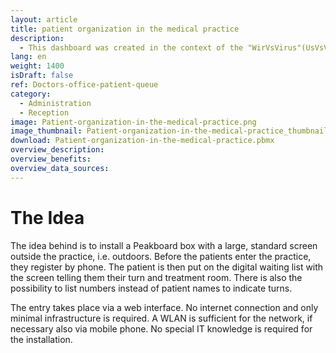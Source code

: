 ```yaml
---
layout: article
title: patient organization in the medical practice
description: 
  - This dashboard was created in the context of the "WirVsVirus"(UsVsVirus)-Hackathon in March 2020 (wirvsvirushackathon.org) organized by the German government and seven social initiatives. A process was developed to not only better organize waiting times for patients, but also best possibly avoid mutual infection by moving the waiting rooms outside.Simply customize the dashboard according to your needs and with the data sources of your choice (e.g. Excel).
lang: en
weight: 1400
isDraft: false
ref: Doctors-office-patient-queue
category:
  - Administration
  - Reception
image: Patient-organization-in-the-medical-practice.png
image_thumbnail: Patient-organization-in-the-medical-practice_thumbnail.png
download: Patient-organization-in-the-medical-practice.pbmx
overview_description:
overview_benefits:
overview_data_sources:
---
```

# The Idea
The idea behind is to install a Peakboard box with a large, standard screen outside the practice, i.e. outdoors. Before the patients enter the practice, they register by phone. The patient is then put on the digital waiting list with the screen telling them their turn and treatment room. There is also the possibility to list numbers instead of patient names to indicate turns. 

The entry takes place via a web interface. No internet connection and only minimal infrastructure is required. A WLAN is sufficient for the network, if necessary also via  mobile phone. No special IT knowledge is required for the installation.
